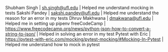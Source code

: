 Shubham Singh | sh.singh@ufl.edu | Helped me understand mocking in tests
Sakshi Pandey | sakshi.pandey@ufl.edu | Helped me understand the reason for an error in my tests
Dhruv Makhwana | dmakwana@ufl.edu | Helped me in setting up pipenv
freeCodeCamp | https://www.freecodecamp.org/news/python-json-how-to-convert-a-string-to-json/ | Helped in solving an error in my test
Pytest with Eric | https://pytest-with-eric.com/mocking/pytest-mocking/#Mocking-In-Pytest | Helped me understand how to mock in pytest